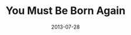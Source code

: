 ---
title: "You Must Be Born Again"
speaker: "Damian Lay"
date: "2013-07-28"
sermonUrl: "//35.190.93.184/sermons/20130728_damian_lay_you_must_be_born_again.mp3"
---